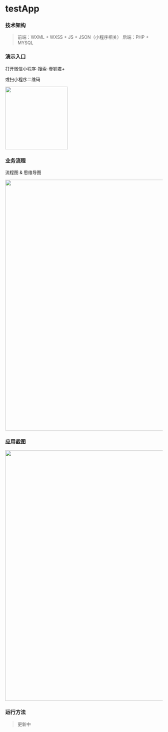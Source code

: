 # testApp

### 技术架构
> 前端：WXML + WXSS + JS + JSON（小程序相关）
> 后端：PHP + MYSQL


### 演示入口
打开微信小程序-搜索-壹销君+

或扫小程序二维码
<div>
<img src="http://www.eesaler.com/test_app/image/gh.jpg" width="200"/>
</div>

### 业务流程
流程图 & 思维导图
<div>
<img src="http://www.eesaler.com/test_app/image/gs.png" width="800"/>
</div>

### 应用截图
<div>
<img src="http://www.eesaler.com/test_app/image/mockup.png" width="800"/>
</div>

### 运行方法
> 更新中
